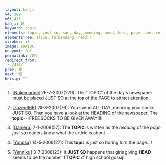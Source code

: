 ```yaml
---
layout: kanji
v4: 389
v6: 415
kanji: 題
keyword: topic
elements: topic, just so, sun, day, mending, mend, head, page, one, ceiling, drop, shellfish, shell, clam, oyster, eye, animal legs, eight
elementsTree: t(sun, lb(mending, head))
strokes: 18
image: E9A18C
on-yomi: ダイ
permalink: /題/
redirect_from:
 - /415/
prev: 是
next: 堤
heisig: ""
---
```


1) [<a href="http://kanji.koohii.com/profile/Nukemarine">Nukemarine</a>] 26-7-2007(279): The &quot;TOPIC&quot; of the day&#039;s newspaper must be placed JUST SO at the top of the PAGE to attract attention.

2) [<a href="http://kanji.koohii.com/profile/zazen666">zazen666</a>] 28-8-2007(76): You spend ALL DAY, mending your socks JUST SO. Then you have a look at the HEADING of the newspaper. The<strong> topic</strong>---FREE SOCKS TO BE GIVEN AWAY!!!!

3) [<a href="http://kanji.koohii.com/profile/Danieru">Danieru</a>] 7-1-2008(57): The<strong> TOPIC</strong> is written as the <em>heading</em> of the <em>page just so</em> readers know what the article is about.

4) [<a href="http://kanji.koohii.com/profile/Yonosa">Yonosa</a>] 14-5-2009(27): This<strong> topic</strong> is just so boring turn the page...!

5) [<a href="http://kanji.koohii.com/profile/Yenniku">Yenniku</a>] 3-7-2008(23): It <strong>JUST SO</strong> happens that girls giving <strong>HEAD</strong> seems to be the number 1 <strong>TOPIC</strong> of high school gossip.

